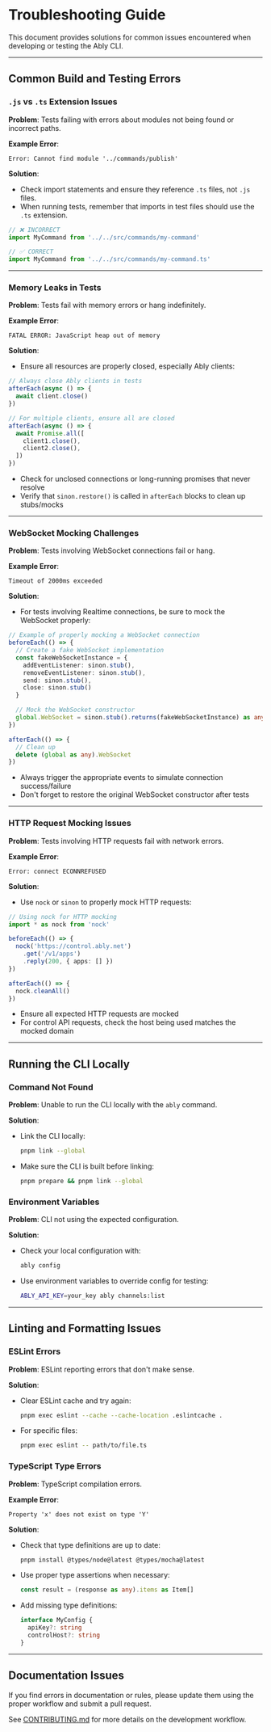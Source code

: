 # Troubleshooting Guide

This document provides solutions for common issues encountered when developing or testing the Ably CLI.

---

## Common Build and Testing Errors

### `.js` vs `.ts` Extension Issues

**Problem**: Tests failing with errors about modules not being found or incorrect paths.

**Example Error**:
```
Error: Cannot find module '../commands/publish'
```

**Solution**:
- Check import statements and ensure they reference `.ts` files, not `.js` files.
- When running tests, remember that imports in test files should use the `.ts` extension.

```typescript
// ❌ INCORRECT
import MyCommand from '../../src/commands/my-command'

// ✅ CORRECT
import MyCommand from '../../src/commands/my-command.ts'
```

---

### Memory Leaks in Tests

**Problem**: Tests fail with memory errors or hang indefinitely.

**Example Error**:
```
FATAL ERROR: JavaScript heap out of memory
```

**Solution**:
- Ensure all resources are properly closed, especially Ably clients:

```typescript
// Always close Ably clients in tests
afterEach(async () => {
  await client.close()
})

// For multiple clients, ensure all are closed
afterEach(async () => {
  await Promise.all([
    client1.close(),
    client2.close(),
  ])
})
```

- Check for unclosed connections or long-running promises that never resolve
- Verify that `sinon.restore()` is called in `afterEach` blocks to clean up stubs/mocks

---

### WebSocket Mocking Challenges

**Problem**: Tests involving WebSocket connections fail or hang.

**Example Error**:
```
Timeout of 2000ms exceeded
```

**Solution**:
- For tests involving Realtime connections, be sure to mock the WebSocket properly:

```typescript
// Example of properly mocking a WebSocket connection
beforeEach(() => {
  // Create a fake WebSocket implementation
  const fakeWebSocketInstance = {
    addEventListener: sinon.stub(),
    removeEventListener: sinon.stub(),
    send: sinon.stub(),
    close: sinon.stub()
  }

  // Mock the WebSocket constructor
  global.WebSocket = sinon.stub().returns(fakeWebSocketInstance) as any
})

afterEach(() => {
  // Clean up
  delete (global as any).WebSocket
})
```

- Always trigger the appropriate events to simulate connection success/failure
- Don't forget to restore the original WebSocket constructor after tests

---

### HTTP Request Mocking Issues

**Problem**: Tests involving HTTP requests fail with network errors.

**Example Error**:
```
Error: connect ECONNREFUSED
```

**Solution**:
- Use `nock` or `sinon` to properly mock HTTP requests:

```typescript
// Using nock for HTTP mocking
import * as nock from 'nock'

beforeEach(() => {
  nock('https://control.ably.net')
    .get('/v1/apps')
    .reply(200, { apps: [] })
})

afterEach(() => {
  nock.cleanAll()
})
```

- Ensure all expected HTTP requests are mocked
- For control API requests, check the host being used matches the mocked domain

---

## Running the CLI Locally

### Command Not Found

**Problem**: Unable to run the CLI locally with the `ably` command.

**Solution**:
- Link the CLI locally:
  ```bash
  pnpm link --global
  ```
- Make sure the CLI is built before linking:
  ```bash
  pnpm prepare && pnpm link --global
  ```

### Environment Variables

**Problem**: CLI not using the expected configuration.

**Solution**:
- Check your local configuration with:
  ```bash
  ably config
  ```
- Use environment variables to override config for testing:
  ```bash
  ABLY_API_KEY=your_key ably channels:list
  ```

---

## Linting and Formatting Issues

### ESLint Errors

**Problem**: ESLint reporting errors that don't make sense.

**Solution**:
- Clear ESLint cache and try again:
  ```bash
  pnpm exec eslint --cache --cache-location .eslintcache .
  ```
- For specific files:
  ```bash
  pnpm exec eslint -- path/to/file.ts
  ```

### TypeScript Type Errors

**Problem**: TypeScript compilation errors.

**Example Error**:
```
Property 'x' does not exist on type 'Y'
```

**Solution**:
- Check that type definitions are up to date:
  ```bash
  pnpm install @types/node@latest @types/mocha@latest
  ```
- Use proper type assertions when necessary:
  ```typescript
  const result = (response as any).items as Item[]
  ```
- Add missing type definitions:
  ```typescript
  interface MyConfig {
    apiKey?: string
    controlHost?: string
  }
  ```

---

## Documentation Issues

If you find errors in documentation or rules, please update them using the proper workflow and submit a pull request.

See [CONTRIBUTING.md](mdc:CONTRIBUTING.md) for more details on the development workflow.

